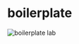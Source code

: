 boilerplate
===========





![boilerplate lab](https://dl.dropboxusercontent.com/u/13322055/stuff/lab-beakers.gif "Boilerplate Lab")